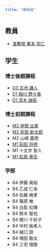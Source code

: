 ```yaml
---
title: "構成員"
---
```


## 教員

- [准教授 東本 崇仁](/tomoto/)

## 学生

### 博士後期課程

- [D3 古池 謙人](https://www.koike.app/)
- [D1 相川 野々香](/members/aikawa/)
- [D1 茂木 誠拓](/members/mogi/)

### 博士前期課程

- [M2 座間 出実](/members/zama/)
- [M2 前田 新太郎](https://shintaro.maeda.app/)
- M2 山崎 義徳
- [M1 荻田 将徳](/members/ogita/)
- M1 十文字 智人
- [M1 松爲 泰生](/members/matsui/)

### 学部

- B4 伊藤 眞裕
- B4 乙成 仁未
- B4 佐藤 暁孝
- B4 篠原 唯
- B4 白髭 虹輝
- B4 鈴木 智也
- B4 関川 千紗子
- B4 中村 祐希人
- B4 樋口 諒
- B4 増田 敢太
- B4 三宅 瑞樹
